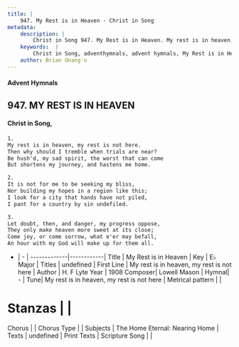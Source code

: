 ```yaml
---
title: |
    947. My Rest is in Heaven - Christ in Song
metadata:
    description: |
        Christ in Song 947. My Rest is in Heaven. My rest is in heaven, my rest is not here. Then why should I tremble when trials are near? Be hush'd, my sad spirit, the worst that can come But shortens my journey, and hastens me home.
    keywords:  |
        Christ in Song, adventhymnals, advent hymnals, My Rest is in Heaven, My rest is in heaven, my rest is not here. 
    author: Brian Onang'o
---
```


#### Advent Hymnals
## 947. MY REST IS IN HEAVEN
####  Christ in Song,

```txt
1.
My rest is in heaven, my rest is not here.
Then why should I tremble when trials are near?
Be hush'd, my sad spirit, the worst that can come
But shortens my journey, and hastens me home.

2.
It is not for me to be seeking my bliss,
Nor building my hopes in a region like this;
I look for a city that hands have not piled,
I pant for a country by sin undefiled.

3.
Let doubt, then, and danger, my progress oppose,
They only make heaven more sweet at its close;
Come joy, or come sorrow, what e'er may befall,
An hour with my God will make up for them all.

```

- |   -  |
-------------|------------|
Title | My Rest is in Heaven |
Key | E♭ Major |
Titles | undefined |
First Line | My rest is in heaven, my rest is not here |
Author | H. F Lyte
Year | 1908
Composer| Lowell Mason |
Hymnal|  - |
Tune| My rest is in heaven, my rest is not here |
Metrical pattern | |
# Stanzas |  |
Chorus |  |
Chorus Type |  |
Subjects | The Home Eternal: Nearing Home |
Texts | undefined |
Print Texts | 
Scripture Song |  |
    
